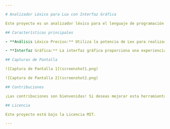 ```yaml
---

# Analizador Léxico para Lua con Interfaz Gráfica

Este proyecto es un analizador léxico para el lenguaje de programación Lua implementado utilizando la herramienta Lex. Además, incluye una interfaz gráfica que permite a los usuarios analizar.

## Características principales

- **Análisis Léxico Preciso:** Utiliza la potencia de Lex para realizar un análisis léxico preciso y eficiente de los programas Lua, identificando tokens y palabras clave de manera adecuada.

- **Interfaz Gráfica:** La interfaz gráfica proporciona una experiencia de usuario amigable, permitiendo cargar y analizar fácilmente el código Lua.

## Capturas de Pantalla

![Captura de Pantalla 1](screenshot1.png)

![Captura de Pantalla 2](screenshot2.png)

## Contribuciones

¡Las contribuciones son bienvenidas! Si deseas mejorar esta herramienta o agregar nuevas características, no dudes en hacer una solicitud de extracción.

## Licencia

Este proyecto está bajo la Licencia MIT. 

---
```

